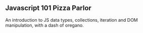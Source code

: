 ## Javascript 101 Pizza Parlor

An introduction to JS data types, collections, iteration and DOM manipulation, with a dash of oregano.
